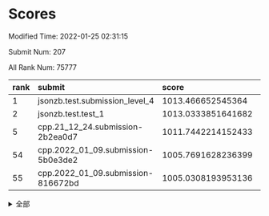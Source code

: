 # Scores

Modified Time: 2022-01-25 02:31:15

Submit Num: 207

All Rank Num: 75777

| rank |               submit               |       score        |       sigma        | pk_num |
| :--- | :--------------------------------- | :----------------- | :----------------- | :----- |
| 1    | jsonzb.test.submission_level_4     | 1013.466652545364  | 0.8248472632906984 | 1468   |
| 2    | jsonzb.test.test_1                 | 1013.0333851641682 | 0.8022007141581358 | 1462   |
| 5    | cpp.21_12_24.submission-2b2ea0d7   | 1011.7442214152433 | 0.7919211771732761 | 1462   |
| 54   | cpp.2022_01_09.submission-5b0e3de2 | 1005.7691628236399 | 0.7287661331656494 | 1462   |
| 55   | cpp.2022_01_09.submission-816672bd | 1005.0308193953136 | 0.7107484443933507 | 1460   |


<details>
<summary>全部</summary>

| rank |                 submit                 |       score        |       sigma        | pk_num |
| :--- | :------------------------------------- | :----------------- | :----------------- | :----- |
| 1    | jsonzb.test.submission_level_4         | 1013.466652545364  | 0.8248472632906984 | 1468   |
| 2    | jsonzb.test.test_1                     | 1013.0333851641682 | 0.8022007141581358 | 1462   |
| 3    | gobigger.level_3.submission_level_3_45 | 1011.8502663928496 | 0.7778454411236878 | 1467   |
| 4    | gobigger.level_3.submission_level_3_4  | 1011.8196428209529 | 0.797544312386133  | 1459   |
| 5    | cpp.21_12_24.submission-2b2ea0d7       | 1011.7442214152433 | 0.7919211771732761 | 1462   |
| 6    | gobigger.level_3.submission_level_3_38 | 1011.6053895967877 | 0.7930113928464286 | 1464   |
| 7    | gobigger.level_3.submission_level_3_1  | 1011.5892980696424 | 0.793373610187361  | 1467   |
| 8    | gobigger.level_3.submission_level_3_41 | 1011.304608368007  | 0.7680763008280148 | 1467   |
| 9    | gobigger.level_3.submission_level_3_36 | 1011.2895328683528 | 0.7749743751279731 | 1461   |
| 10   | gobigger.level_3.submission_level_3_6  | 1010.8730719829888 | 0.794482198514979  | 1465   |
| 11   | gobigger.level_3.submission_level_3_8  | 1010.8190675896656 | 0.7527789531695944 | 1464   |
| 12   | gobigger.level_3.submission_level_3_15 | 1010.7677870109488 | 0.75940673436145   | 1464   |
| 13   | gobigger.level_3.submission_level_3_29 | 1010.7416057688113 | 0.7800406217240566 | 1463   |
| 14   | gobigger.level_3.submission_level_3_12 | 1010.7097267468313 | 0.7735891360529293 | 1465   |
| 15   | gobigger.level_3.submission_level_3_14 | 1010.6800962410163 | 0.7543090668840925 | 1462   |
| 16   | gobigger.level_3.submission_level_3_27 | 1010.3675512949865 | 0.7792391320431766 | 1461   |
| 17   | gobigger.level_3.submission_level_3_5  | 1010.3563819075904 | 0.7556437182557998 | 1466   |
| 18   | gobigger.level_3.submission_level_3_28 | 1010.3258336685666 | 0.7696978345277146 | 1465   |
| 19   | gobigger.level_3.submission_level_3_21 | 1010.3182846014029 | 0.7662048750464685 | 1463   |
| 20   | gobigger.level_3.submission_level_3_0  | 1010.3031375837435 | 0.7669718748289457 | 1462   |
| 21   | gobigger.level_3.submission_level_3_34 | 1010.2873898808746 | 0.7670030005404532 | 1460   |
| 22   | gobigger.level_3.submission_level_3_37 | 1010.2446682591442 | 0.7503102328251393 | 1468   |
| 23   | gobigger.level_3.submission_level_3_44 | 1010.236423272664  | 0.7619717484350829 | 1467   |
| 24   | gobigger.level_3.submission_level_3_49 | 1010.2045695263365 | 0.7598059895746537 | 1472   |
| 25   | gobigger.level_3.submission_level_3_17 | 1010.1546651627467 | 0.7538279483620963 | 1465   |
| 26   | gobigger.level_3.submission_level_3_35 | 1010.1049297139448 | 0.7593908022937625 | 1463   |
| 27   | gobigger.level_3.submission_level_3_47 | 1010.0865674851668 | 0.7689486575987905 | 1462   |
| 28   | gobigger.level_3.submission_level_3_2  | 1010.0567892196124 | 0.768711428217688  | 1462   |
| 29   | gobigger.level_3.submission_level_3_7  | 1010.0542569916245 | 0.783153347770419  | 1463   |
| 30   | gobigger.level_3.submission_level_3_33 | 1010.0128129586773 | 0.753109144828492  | 1467   |
| 31   | gobigger.level_3.submission_level_3_19 | 1009.8507845632299 | 0.749780858139534  | 1468   |
| 32   | gobigger.level_3.submission_level_3_40 | 1009.8052008113812 | 0.7702046543289759 | 1467   |
| 33   | gobigger.level_3.submission_level_3_32 | 1009.7938514744427 | 0.7480400124998519 | 1461   |
| 34   | gobigger.level_3.submission_level_3_16 | 1009.7831963683591 | 0.7607506623478524 | 1464   |
| 35   | gobigger.level_3.submission_level_3_46 | 1009.7492073670364 | 0.7596240467932204 | 1461   |
| 36   | gobigger.level_3.submission_level_3_3  | 1009.716011970349  | 0.7565012201453419 | 1464   |
| 37   | gobigger.level_3.submission_level_3_31 | 1009.6771834134025 | 0.752783141009469  | 1463   |
| 38   | gobigger.level_3.submission_level_3_39 | 1009.6660584628869 | 0.7478882676336062 | 1466   |
| 39   | gobigger.level_3.submission_level_3_13 | 1009.5649873933362 | 0.7671350881660405 | 1470   |
| 40   | gobigger.level_3.submission_level_3_11 | 1009.5508901611923 | 0.785560402556202  | 1463   |
| 41   | gobigger.level_3.submission_level_3_24 | 1009.4733956909009 | 0.7514489084549739 | 1466   |
| 42   | gobigger.level_3.submission_level_3_10 | 1009.3808455413778 | 0.7514318885078545 | 1466   |
| 43   | gobigger.level_3.submission_level_3_43 | 1009.347589180224  | 0.750582938564756  | 1462   |
| 44   | gobigger.level_3.submission_level_3_48 | 1009.340880340044  | 0.7681888726622866 | 1469   |
| 45   | gobigger.level_3.submission_level_3_22 | 1009.2150532243237 | 0.7495011139705786 | 1468   |
| 46   | gobigger.level_3.submission_level_3_30 | 1009.2059733665985 | 0.7428136125780784 | 1467   |
| 47   | gobigger.level_3.submission_level_3_42 | 1008.9230396253581 | 0.7386863496213962 | 1465   |
| 48   | gobigger.level_3.submission_level_3_26 | 1008.9009380708858 | 0.7412999286733688 | 1462   |
| 49   | gobigger.level_3.submission_level_3_9  | 1008.6995245771785 | 0.7457223028784599 | 1460   |
| 50   | gobigger.level_3.submission_level_3_23 | 1008.6978013726754 | 0.7839083932722216 | 1465   |
| 51   | gobigger.level_3.submission_level_3_25 | 1008.6946371712535 | 0.7597943503179433 | 1463   |
| 52   | gobigger.level_3.submission_level_3_20 | 1008.3123409895476 | 0.7499917991559412 | 1463   |
| 53   | gobigger.level_3.submission_level_3_18 | 1008.2328364269848 | 0.7505826632901057 | 1460   |
| 54   | cpp.2022_01_09.submission-5b0e3de2     | 1005.7691628236399 | 0.7287661331656494 | 1462   |
| 55   | cpp.2022_01_09.submission-816672bd     | 1005.0308193953136 | 0.7107484443933507 | 1460   |
| 56   | gobigger.level_1.submission_level_1_23 | 1004.9174999484875 | 0.7415911702844786 | 1463   |
| 57   | gobigger.level_1.submission_level_1_6  | 1004.86055945651   | 0.724601402432671  | 1462   |
| 58   | gobigger.level_1.submission_level_1_32 | 1004.492097482183  | 0.7235025580226824 | 1459   |
| 59   | gobigger.level_1.submission_level_1_35 | 1004.422626014807  | 0.7139401577998795 | 1467   |
| 60   | gobigger.level_1.submission_level_1_36 | 1004.4149297750239 | 0.7144403152396475 | 1462   |
| 61   | gobigger.level_1.submission_level_1_41 | 1004.2970263182473 | 0.7207264155189489 | 1466   |
| 62   | gobigger.level_1.submission_level_1_42 | 1004.113606981887  | 0.7269774160997053 | 1466   |
| 63   | gobigger.level_1.submission_level_1_16 | 1003.9870251496135 | 0.7207096672831097 | 1466   |
| 64   | gobigger.level_1.submission_level_1_46 | 1003.9770228316073 | 0.7169643639670255 | 1465   |
| 65   | gobigger.level_1.submission_level_1_10 | 1003.9127002901002 | 0.7162693489017121 | 1460   |
| 66   | gobigger.level_1.submission_level_1_45 | 1003.6683231443553 | 0.7268132633026684 | 1464   |
| 67   | gobigger.level_1.submission_level_1_48 | 1003.6023838502639 | 0.7154421774032005 | 1469   |
| 68   | gobigger.level_1.submission_level_1_37 | 1003.5784422493226 | 0.7198980771365493 | 1470   |
| 69   | gobigger.level_1.submission_level_1_43 | 1003.5614780316209 | 0.7091105614341068 | 1457   |
| 70   | gobigger.level_1.submission_level_1_20 | 1003.5585339581589 | 0.7161090683554352 | 1461   |
| 71   | gobigger.level_1.submission_level_1_40 | 1003.5214094986932 | 0.7206044058355487 | 1462   |
| 72   | gobigger.level_1.submission_level_1_38 | 1003.4773246604175 | 0.7277178293256529 | 1467   |
| 73   | gobigger.level_1.submission_level_1_17 | 1003.4745638869639 | 0.7314717161596802 | 1463   |
| 74   | gobigger.level_1.submission_level_1_39 | 1003.460511335928  | 0.7156729215850667 | 1466   |
| 75   | gobigger.level_1.submission_level_1_34 | 1003.4368737160172 | 0.713351195577941  | 1461   |
| 76   | gobigger.level_1.submission_level_1_26 | 1003.3795557837768 | 0.7165450355215052 | 1462   |
| 77   | gobigger.level_1.submission_level_1_15 | 1003.3659385623815 | 0.7238868672203365 | 1466   |
| 78   | gobigger.level_1.submission_level_1_29 | 1003.3240029179645 | 0.7147077610171678 | 1464   |
| 79   | gobigger.level_1.submission_level_1_8  | 1003.2555244851242 | 0.7108851109034154 | 1466   |
| 80   | gobigger.level_1.submission_level_1_30 | 1003.2123238020131 | 0.703829419563208  | 1465   |
| 81   | gobigger.level_1.submission_level_1_28 | 1003.1875945733937 | 0.7045050779129896 | 1463   |
| 82   | gobigger.level_1.submission_level_1_5  | 1003.1592218780361 | 0.7223980503142882 | 1465   |
| 83   | gobigger.level_1.submission_level_1_18 | 1003.149748569457  | 0.7311667356534878 | 1462   |
| 84   | gobigger.level_1.submission_level_1_9  | 1003.1465317806485 | 0.715847081939692  | 1461   |
| 85   | gobigger.level_1.submission_level_1_7  | 1003.033460466376  | 0.7193352730596955 | 1460   |
| 86   | gobigger.level_1.submission_level_1_12 | 1002.9675592585667 | 0.7055680853148761 | 1463   |
| 87   | gobigger.level_1.submission_level_1_25 | 1002.9193270885169 | 0.7163519730915486 | 1460   |
| 88   | gobigger.level_1.submission_level_1_4  | 1002.901068842457  | 0.7016513975684207 | 1463   |
| 89   | gobigger.level_1.submission_level_1_13 | 1002.835362759351  | 0.719838850661738  | 1464   |
| 90   | gobigger.level_1.submission_level_1_2  | 1002.7840448837811 | 0.7010254049606893 | 1470   |
| 91   | gobigger.level_1.submission_level_1_22 | 1002.770946627512  | 0.7088251451946888 | 1463   |
| 92   | gobigger.level_1.submission_level_1_19 | 1002.7564738614233 | 0.7251397833369143 | 1469   |
| 93   | gobigger.level_1.submission_level_1_24 | 1002.6431747524281 | 0.7213342195683871 | 1463   |
| 94   | gobigger.level_1.submission_level_1_11 | 1002.5352197365999 | 0.7109480904757177 | 1467   |
| 95   | gobigger.level_1.submission_level_1_3  | 1002.4897479250379 | 0.7275689270113099 | 1466   |
| 96   | gobigger.level_1.submission_level_1_44 | 1002.4139902011675 | 0.7129944989183257 | 1467   |
| 97   | gobigger.level_1.submission_level_1_1  | 1002.3832881424943 | 0.704762497029293  | 1468   |
| 98   | gobigger.level_1.submission_level_1_21 | 1002.3176823569836 | 0.7206450561342839 | 1461   |
| 99   | gobigger.level_1.submission_level_1_31 | 1002.2254896596503 | 0.7131440681224257 | 1460   |
| 100  | gobigger.level_1.submission_level_1_0  | 1002.1757032025901 | 0.7194226080028181 | 1464   |
| 101  | gobigger.level_1.submission_level_1_49 | 1002.0893623653901 | 0.7103184525039333 | 1465   |
| 102  | gobigger.level_1.submission_level_1_33 | 1002.0552968048825 | 0.7202576081219147 | 1459   |
| 103  | gobigger.level_1.submission_level_1_27 | 1001.9490829613086 | 0.708389995346386  | 1468   |
| 104  | gobigger.level_1.submission_level_1_47 | 1001.7855413212002 | 0.7217769296726875 | 1461   |
| 105  | gobigger.level_1.submission_level_1_14 | 1001.5031844891842 | 0.7073297336317924 | 1466   |
| 106  | gobigger.random.submission_random_48   | 997.586178574941   | 0.7180705509528259 | 1466   |
| 107  | gobigger.random.submission_random_42   | 997.0713633742639  | 0.6979588119925464 | 1466   |
| 108  | gobigger.random.submission_random_1    | 996.9899903622244  | 0.716472289627954  | 1466   |
| 109  | gobigger.random.submission_random_19   | 996.8725417724605  | 0.7172085469089142 | 1467   |
| 110  | gobigger.random.submission_random_33   | 996.8281908766364  | 0.6988479787862928 | 1465   |
| 111  | gobigger.random.submission_random_20   | 996.7784874523313  | 0.7053264859448873 | 1465   |
| 112  | gobigger.random.submission_random_24   | 996.6906120730877  | 0.7059855133884542 | 1456   |
| 113  | gobigger.random.submission_random_45   | 996.6662461932084  | 0.7023114181206225 | 1470   |
| 114  | gobigger.random.submission_random_8    | 996.5839036019679  | 0.7153161344331692 | 1467   |
| 115  | gobigger.random.submission_random_43   | 996.5357093580683  | 0.7287115200473642 | 1465   |
| 116  | gobigger.random.submission_random_14   | 996.3875886833199  | 0.7014215734859401 | 1470   |
| 117  | gobigger.random.submission_random_23   | 996.2742102799491  | 0.7134101225009004 | 1464   |
| 118  | gobigger.random.submission_random_36   | 996.2561150013356  | 0.7146597962767842 | 1462   |
| 119  | gobigger.random.submission_random_46   | 996.2263358344313  | 0.7021554405987672 | 1464   |
| 120  | gobigger.random.submission_random_28   | 996.2144586926381  | 0.7095272856943842 | 1467   |
| 121  | gobigger.random.submission_random_47   | 996.1872481213824  | 0.7057848085629904 | 1466   |
| 122  | gobigger.random.submission_random_26   | 996.1739962300246  | 0.7071966461561885 | 1465   |
| 123  | gobigger.random.submission_random_44   | 996.1261287014441  | 0.6986943309921422 | 1470   |
| 124  | gobigger.random.submission_random_4    | 996.1010637838253  | 0.7151479234148951 | 1464   |
| 125  | gobigger.random.submission_random_21   | 995.9924341576309  | 0.7208534061901489 | 1464   |
| 126  | gobigger.random.submission_random_5    | 995.9376292478132  | 0.708916898551232  | 1462   |
| 127  | gobigger.random.submission_random_6    | 995.9180108252652  | 0.7080918513258635 | 1467   |
| 128  | gobigger.random.submission_random_25   | 995.8444789107955  | 0.7032334872053994 | 1464   |
| 129  | gobigger.random.submission_random_29   | 995.8385692959642  | 0.7063084895184057 | 1466   |
| 130  | gobigger.random.submission_random_18   | 995.72692652042    | 0.7096806515513121 | 1463   |
| 131  | gobigger.random.submission_random_40   | 995.7097643856509  | 0.7007089446821149 | 1467   |
| 132  | gobigger.random.submission_random_16   | 995.6744419421773  | 0.7198019830173702 | 1461   |
| 133  | gobigger.random.submission_random_17   | 995.5861804339564  | 0.7243638076245544 | 1460   |
| 134  | gobigger.random.submission_random_7    | 995.5594877737899  | 0.7183860245907788 | 1464   |
| 135  | gobigger.random.submission_random_3    | 995.5485961305396  | 0.7092488024929666 | 1467   |
| 136  | gobigger.random.submission_random_31   | 995.5386909375204  | 0.7183639493382317 | 1461   |
| 137  | gobigger.random.submission_random_30   | 995.503227571124   | 0.7120871108845096 | 1465   |
| 138  | gobigger.random.submission_random_35   | 995.4768867398393  | 0.7081817974583013 | 1459   |
| 139  | gobigger.random.submission_random_32   | 995.4382690205782  | 0.7370271344746951 | 1463   |
| 140  | gobigger.random.submission_random_13   | 995.4204996835642  | 0.7258628561764957 | 1463   |
| 141  | gobigger.random.submission_random_37   | 995.3810216339745  | 0.7146291544953883 | 1466   |
| 142  | gobigger.random.submission_random_27   | 995.3374115234511  | 0.724055661284112  | 1467   |
| 143  | gobigger.random.submission_random_39   | 995.289092431564   | 0.7121895091567474 | 1465   |
| 144  | gobigger.random.submission_random_38   | 995.2691814911853  | 0.7143685502168552 | 1465   |
| 145  | gobigger.random.submission_random_49   | 995.1717745863424  | 0.7015609636487419 | 1464   |
| 146  | gobigger.random.submission_random_22   | 994.9929343527198  | 0.7139267491546815 | 1458   |
| 147  | gobigger.random.submission_random_12   | 994.9908463015815  | 0.7163901114399638 | 1466   |
| 148  | gobigger.random.submission_random_0    | 994.9434924130115  | 0.7211119591352215 | 1466   |
| 149  | gobigger.random.submission_random_34   | 994.9174264600895  | 0.7128060483431728 | 1466   |
| 150  | gobigger.random.submission_random_41   | 994.8807436174677  | 0.7085906413580453 | 1462   |
| 151  | gobigger.random.submission_random_9    | 994.8473229851321  | 0.7385028466420149 | 1462   |
| 152  | gobigger.random.submission_random_2    | 994.668168075705   | 0.7097593752996066 | 1463   |
| 153  | gobigger.random.submission_random_11   | 994.5805722027151  | 0.7289625966418267 | 1461   |
| 154  | gobigger.random.submission_random_15   | 994.4601499978615  | 0.7114173712917795 | 1461   |
| 155  | gobigger.random.submission_random_10   | 994.3697676529487  | 0.7280080500597295 | 1464   |
| 156  | gobigger.level_2.submission_level_2_10 | 994.2831656358705  | 0.7371715238296764 | 1466   |
| 157  | gobigger.level_2.submission_level_2_49 | 994.1538658008255  | 0.7357628732751131 | 1465   |
| 158  | gobigger.level_2.submission_level_2_13 | 994.0019552069291  | 0.7271049036794502 | 1466   |
| 159  | gobigger.level_2.submission_level_2_32 | 993.7906970498584  | 0.729368894355618  | 1467   |
| 160  | gobigger.level_2.submission_level_2_6  | 993.7214246396895  | 0.7390917975678633 | 1463   |
| 161  | gobigger.level_2.submission_level_2_25 | 993.5947189673213  | 0.7249186447580577 | 1462   |
| 162  | gobigger.level_2.submission_level_2_5  | 993.4828148943877  | 0.7307183333815798 | 1463   |
| 163  | gobigger.level_2.submission_level_2_22 | 993.1795696591033  | 0.7524776496983292 | 1465   |
| 164  | gobigger.level_2.submission_level_2_12 | 993.1693837384386  | 0.7529818979160604 | 1467   |
| 165  | gobigger.level_2.submission_level_2_41 | 993.1196408373137  | 0.7280823270824116 | 1465   |
| 166  | gobigger.level_2.submission_level_2_21 | 992.5264410508236  | 0.726561213449405  | 1465   |
| 167  | gobigger.level_2.submission_level_2_46 | 992.4847718983626  | 0.7559594474896703 | 1463   |
| 168  | gobigger.level_2.submission_level_2_4  | 992.4715224194923  | 0.757991014552947  | 1465   |
| 169  | gobigger.level_2.submission_level_2_19 | 992.4550968408843  | 0.7410015769355547 | 1464   |
| 170  | gobigger.level_2.submission_level_2_45 | 992.453413343706   | 0.7336112547637198 | 1469   |
| 171  | gobigger.level_2.submission_level_2_37 | 992.4501647306525  | 0.7413149065644419 | 1469   |
| 172  | gobigger.level_2.submission_level_2_9  | 992.4375948918279  | 0.7490599828215784 | 1463   |
| 173  | gobigger.level_2.submission_level_2_42 | 992.3729159869356  | 0.7557376791346816 | 1466   |
| 174  | gobigger.level_2.submission_level_2_30 | 992.3718269682413  | 0.7339539437557766 | 1463   |
| 175  | gobigger.level_2.submission_level_2_35 | 992.3325077196748  | 0.7370635383598815 | 1464   |
| 176  | gobigger.level_2.submission_level_2_40 | 992.3322280609622  | 0.7417111584618494 | 1462   |
| 177  | gobigger.level_2.submission_level_2_47 | 992.2233983953141  | 0.7419401825716841 | 1460   |
| 178  | gobigger.level_2.submission_level_2_34 | 992.2022133463369  | 0.7479291148563224 | 1466   |
| 179  | gobigger.level_2.submission_level_2_31 | 992.1996356081671  | 0.7533950662183502 | 1469   |
| 180  | gobigger.level_2.submission_level_2_2  | 992.1662998078557  | 0.7434911255162762 | 1464   |
| 181  | gobigger.level_2.submission_level_2_43 | 992.1250729731448  | 0.7522276672965659 | 1464   |
| 182  | gobigger.level_2.submission_level_2_17 | 992.0783352383361  | 0.734512083528033  | 1465   |
| 183  | gobigger.level_2.submission_level_2_8  | 992.0435482713274  | 0.7512285162207769 | 1463   |
| 184  | gobigger.level_2.submission_level_2_23 | 991.9103378495232  | 0.7560060503029957 | 1469   |
| 185  | gobigger.level_2.submission_level_2_44 | 991.872726323651   | 0.7405535859935184 | 1464   |
| 186  | gobigger.level_2.submission_level_2_0  | 991.8146561758023  | 0.738228516614147  | 1458   |
| 187  | gobigger.level_2.submission_level_2_36 | 991.8028256980357  | 0.7536668809976071 | 1464   |
| 188  | gobigger.level_2.submission_level_2_39 | 991.7521909414958  | 0.7445269318075803 | 1465   |
| 189  | gobigger.level_2.submission_level_2_26 | 991.7226035246623  | 0.7338100463200582 | 1464   |
| 190  | gobigger.level_2.submission_level_2_1  | 991.6048470988181  | 0.7488617987049597 | 1460   |
| 191  | gobigger.level_2.submission_level_2_38 | 991.483624786727   | 0.7489473408183869 | 1465   |
| 192  | gobigger.level_2.submission_level_2_3  | 991.4260449419336  | 0.7608514865526584 | 1466   |
| 193  | gobigger.level_2.submission_level_2_24 | 991.4170369624366  | 0.7551363933187528 | 1469   |
| 194  | gobigger.level_2.submission_level_2_20 | 991.2079105718382  | 0.764679087423226  | 1466   |
| 195  | gobigger.level_2.submission_level_2_27 | 991.1703351866694  | 0.7587305751069214 | 1463   |
| 196  | gobigger.level_2.submission_level_2_29 | 991.1428541299123  | 0.7601578856777781 | 1464   |
| 197  | gobigger.level_2.submission_level_2_33 | 991.0453566526968  | 0.7744002149639586 | 1466   |
| 198  | gobigger.level_2.submission_level_2_48 | 990.9904825832236  | 0.7533529561862418 | 1467   |
| 199  | gobigger.level_2.submission_level_2_28 | 990.9403658592225  | 0.7657847881520994 | 1467   |
| 200  | gobigger.level_2.submission_level_2_15 | 990.7940293373211  | 0.7559995476794267 | 1460   |
| 201  | gobigger.level_2.submission_level_2_18 | 990.5408422756249  | 0.7497596887394801 | 1462   |
| 202  | gobigger.level_2.submission_level_2_14 | 990.3055943605868  | 0.7514621489654987 | 1465   |
| 203  | gobigger.level_2.submission_level_2_11 | 990.1104157042089  | 0.7450364340246819 | 1467   |
| 204  | gobigger.level_2.submission_level_2_7  | 989.6488406046819  | 0.7524518885395411 | 1464   |
| 205  | gobigger.level_2.submission_level_2_16 | 989.4904015189676  | 0.7847396844020492 | 1467   |
| 206  | gobigger.none.submission_none_0        | 978.1224256972213  | 1.39747849959985   | 1466   |
| 207  | gobigger.none.submission_none_1        | 976.2031638701301  | 1.382452782302389  | 1465   |

</details>
